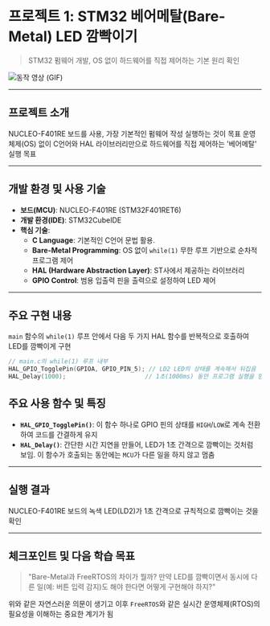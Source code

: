 # 프로젝트 1: STM32 베어메탈(Bare-Metal) LED 깜빡이기
> STM32 펌웨어 개발, OS 없이 하드웨어를 직접 제어하는 기본 원리 확인

![동작 영상 (GIF)](https://github.com/user-attachments/assets/3b9830d6-99b9-40dc-8286-2f18a3a2ce1a)

---

## 프로젝트 소개
NUCLEO-F401RE 보드를 사용, 가장 기본적인 펌웨어 작성 실행하는 것이 목표
운영체제(OS) 없이 C언어와 HAL 라이브러리만으로 하드웨어를 직접 제어하는 '베어메탈' 실행 목표

---

## 개발 환경 및 사용 기술
* **보드(MCU)**: NUCLEO-F401RE (STM32F401RET6)
* **개발 환경(IDE)**: STM32CubeIDE
* **핵심 기술**:
    * **C Language**: 기본적인 C언어 문법 활용.
    * **Bare-Metal Programming**: OS 없이 `while(1)` 무한 루프 기반으로 순차적 프로그램 제어
    * **HAL (Hardware Abstraction Layer)**: ST사에서 제공하는 라이브러리
    * **GPIO Control**: 범용 입출력 핀을 출력으로 설정하여 LED 제어

---

## 주요 구현 내용
`main` 함수의 `while(1)` 루프 안에서 다음 두 가지 HAL 함수를 반복적으로 호출하여 LED를 깜빡이게 구현

```c
// main.c의 while(1) 루프 내부
HAL_GPIO_TogglePin(GPIOA, GPIO_PIN_5); // LD2 LED의 상태를 계속해서 뒤집음
HAL_Delay(1000);                      // 1초(1000ms) 동안 프로그램 실행을 멈춤
```

## 주요 사용 함수 및 특징
* **`HAL_GPIO_TogglePin()`**: 이 함수 하나로 GPIO 핀의 상태를 `HIGH`/`LOW`로 계속 전환하여 코드를 간결하게 유지
* **`HAL_Delay()`**: 간단한 시간 지연을 만들어, LED가 1초 간격으로 깜빡이는 것처럼 보임. 이 함수가 호출되는 동안에는 `MCU`가 다른 일을 하지 않고 멈춤

---

## 실행 결과
NUCLEO-F401RE 보드의 녹색 LED(LD2)가 1초 간격으로 규칙적으로 깜빡이는 것을 확인

---

## 체크포인트 및 다음 학습 목표
> "Bare-Metal과 FreeRTOS의 차이가 뭘까? 만약 LED를 깜빡이면서 동시에 다른 일(예: 버튼 입력 감지)도 해야 한다면 어떻게 구현해야 하지?"

위와 같은 자연스러운 의문이 생기고 이후 `FreeRTOS`와 같은 실시간 운영체제(RTOS)의 필요성을 이해하는 중요한 계기가 됨


